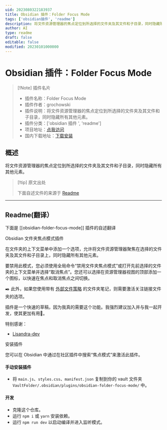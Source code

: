 ```yaml
---
uid: 2023080322183937
title: Obsidian 插件：Folder Focus Mode
tags: ['obsidian插件', 'readme']
description: 将文件资源管理器的焦点定位到所选择的文件夹及其文件和子目录，同时隐藏所有其他元素。
author: AI
type: readme
draft: false
editable: false
modified: 20230101000000
---
```


# Obsidian 插件：Folder Focus Mode

> [!Note] 插件名片
> - 插件名称：Folder Focus Mode
> - 插件作者：grochowski
> - 插件说明：将文件资源管理器的焦点定位到所选择的文件夹及其文件和子目录，同时隐藏所有其他元素。
> - 插件分类：['obsidian 插件 ', 'readme']
> - 项目地址：[点我访问](https://github.com/grochowski/obsidian-folder-focus-mode)
> - 国内下载地址：[下载安装](https://pkmer.cn/products/plugin/pluginMarket/?obsidian-folder-focus-mode)

## 概述

将文件资源管理器的焦点定位到所选择的文件夹及其文件和子目录，同时隐藏所有其他元素。

> [!tip] 原文出处
>
>下面自述文件的来源于 [Readme](https://ghproxy.net/https://raw.githubusercontent.com/grochowski/obsidian-folder-focus-mode/main/README.md)

---

## Readme(翻译）

下面是 [[obsidian-folder-focus-mode]] 插件的自述翻译

Obsidian 文件夹焦点模式插件

在文件夹的上下文菜单中添加一个选项，允许将文件资源管理器聚焦在选择的文件夹及其文件和子目录上，同时隐藏所有其他元素。

要禁用此模式，您必须使用全局命令“禁用文件夹焦点模式”或打开先前选择的文件夹的上下文菜单并选择“取消焦点”。您还可以选择在资源管理器视图的顶部添加一个图标，以快速在焦点和取消焦点之间切换。

✒️ 此外，如果您使用带有 [外部文件策略](https://github.com/aidenlx/alx-folder-note/wiki/folder-note-pref) 的文件夹笔记，则需要激活关注链接文件夹的选项。

插件是一个快速的草稿，因为我真的需要这个功能。我强烈建议加入并与我一起开发，使其更加有用🌚。

特别感谢：

- [Lisandra-dev](https://github.com/Lisandra-dev)

安装插件

您可以在 Obsidian 中通过在社区插件中搜索“焦点模式”来激活此插件。

#### 手动安装插件

- 将 `main.js`、`styles.css`、`manifest.json` 复制到你的 vault 文件夹 `VaultFolder/.obsidian/plugins/obsidian-folder-focus-mode/` 中。

#### 开发

- 克隆这个仓库。
- 运行 `npm i` 或 `yarn` 安装依赖。
- 运行 `npm run dev` 以启动编译并进入监听模式。



